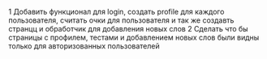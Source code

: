 1 Добавить функционал для login, создать profile для каждого пользователя, считать очки для пользователя и так же создавть странцц и обработчик для добавления новых слов 
2 Сделать что бы страницы с профилем, тестами и добавлением новых слов были видны только для авторизованных пользователей 